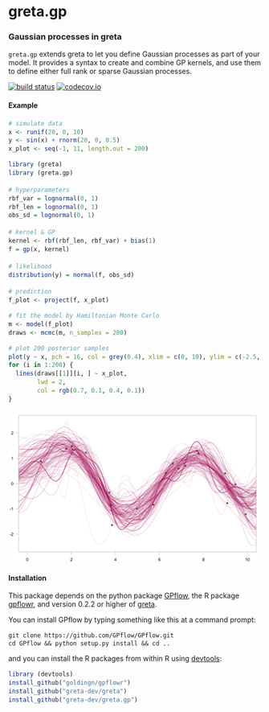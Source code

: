 greta.gp
========

### Gaussian processes in greta

`greta.gp` extends greta to let you define Gaussian processes as part of your model. It provides a syntax to create and combine GP kernels, and use them to define either full rank or sparse Gaussian processes.

[![build status](https://travis-ci.org/greta-dev/greta.gp.svg?branch=master)](https://travis-ci.org/greta-dev/greta.gp) [![codecov.io](https://codecov.io/github/greta-dev/greta.gp/coverage.svg?branch=master)](https://codecov.io/github/greta-dev/greta.gp?branch=master)

#### Example

``` r
# simulate data
x <- runif(20, 0, 10)
y <- sin(x) + rnorm(20, 0, 0.5)
x_plot <- seq(-1, 11, length.out = 200)
```

``` r
library (greta)
library (greta.gp)

# hyperparameters
rbf_var = lognormal(0, 1)
rbf_len = lognormal(0, 1)
obs_sd = lognormal(0, 1)

# kernel & GP
kernel <- rbf(rbf_len, rbf_var) + bias(1)
f = gp(x, kernel)

# likelihood
distribution(y) = normal(f, obs_sd)

# prediction
f_plot <- project(f, x_plot)
```

``` r
# fit the model by Hamiltonian Monte Carlo
m <- model(f_plot)
draws <- mcmc(m, n_samples = 200)
```

``` r
# plot 200 posterior samples
plot(y ~ x, pch = 16, col = grey(0.4), xlim = c(0, 10), ylim = c(-2.5, 2.5))
for (i in 1:200) {
  lines(draws[[1]][i, ] ~ x_plot,
        lwd = 2,
        col = rgb(0.7, 0.1, 0.4, 0.1))  
}
```

![](README_files/figure-markdown_github/plotting-1.png)

#### Installation

This package depends on the python package [GPflow](https://github.com/GPflow/GPflow), the R package [gpflowr](https://github.com/goldingn/gpflowr), and version 0.2.2 or higher of [greta](https://github.com/greta-dev/greta).

You can install GPflow by typing something like this at a command prompt:

    git clone https://github.com/GPflow/GPflow.git
    cd GPflow && python setup.py install && cd ..

and you can install the R packages from within R using [devtools](https://CRAN.R-project.org/package=devtools):

``` r
library (devtools)
install_github("goldingn/gpflowr")
install_github("greta-dev/greta")
install_github("greta-dev/greta.gp")
```
